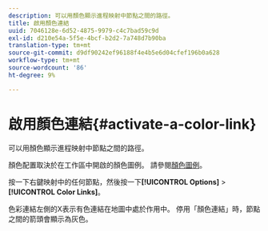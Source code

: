 ```yaml
---
description: 可以用顏色顯示進程映射中節點之間的路徑。
title: 啟用顏色連結
uuid: 7046128e-6d52-4875-9979-c4c7bad59c9d
exl-id: d210e54a-5f5e-4bcf-b2d2-7a748d7b90ba
translation-type: tm+mt
source-git-commit: d9df90242ef96188f4e4b5e6d04cfef196b0a628
workflow-type: tm+mt
source-wordcount: '86'
ht-degree: 9%

---
```


# 啟用顏色連結{#activate-a-color-link}

可以用顏色顯示進程映射中節點之間的路徑。

顏色配置取決於在工作區中開啟的顏色圖例。 請參閱[顏色圖例](../../../../home/c-get-started/c-analysis-vis/c-legends/c-color-leg.md#concept-f84d51dc0d6547f981d0642fc2d01358)。

按一下右鍵映射中的任何節點，然後按一下&#x200B;**[!UICONTROL Options]** > **[!UICONTROL Color Links]**。

色彩連結左側的X表示有色連結在地圖中處於作用中。 停用「顏色連結」時，節點之間的箭頭會顯示為灰色。
